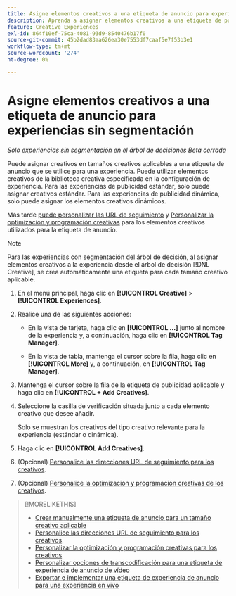 ```yaml
---
title: Asigne elementos creativos a una etiqueta de anuncio para experiencias sin segmentación
description: Aprenda a asignar elementos creativos a una etiqueta de publicidad para un tamaño creativo específico.
feature: Creative Experiences
exl-id: 864f10ef-75ca-4081-93d9-8540476b17f0
source-git-commit: 45b2dad83aa626ea30e7553df7caaf5e7f53b3e1
workflow-type: tm+mt
source-wordcount: '274'
ht-degree: 0%

---
```


# Asigne elementos creativos a una etiqueta de anuncio para experiencias sin segmentación

*Solo experiencias sin segmentación en el árbol de decisiones*
*Beta cerrada*

Puede asignar creativos en tamaños creativos aplicables a una etiqueta de anuncio que se utilice para una experiencia. Puede utilizar elementos creativos de la biblioteca creativa especificada en la configuración de experiencia. Para las experiencias de publicidad estándar, solo puede asignar creativos estándar. Para las experiencias de publicidad dinámica, solo puede asignar los elementos creativos dinámicos.<!-- Clarify what this does. It adds the image to the experience, but how does optimization work with multiple ad tags? -->

Más tarde [puede personalizar las URL de seguimiento](experience-tracking-urls-no-targeting.md) y [Personalizar la optimización y programación creativas](experience-optimization-scheduling-no-targeting.md) para los elementos creativos utilizados para la etiqueta de anuncio.

>[!NOTE]
>
>Para las experiencias con segmentación del árbol de decisión, al asignar elementos creativos a la experiencia desde el árbol de decisión [!DNL Creative], se crea automáticamente una etiqueta para cada tamaño creativo aplicable.

1. En el menú principal, haga clic en **[!UICONTROL Creative]** > **[!UICONTROL Experiences]**.

1. Realice una de las siguientes acciones:

   * En la vista de tarjeta, haga clic en **[!UICONTROL ...]** junto al nombre de la experiencia y, a continuación, haga clic en **[!UICONTROL Tag Manager]**.

   * En la vista de tabla, mantenga el cursor sobre la fila, haga clic en **[!UICONTROL More]** y, a continuación, en **[!UICONTROL Tag Manager]**.

1. Mantenga el cursor sobre la fila de la etiqueta de publicidad aplicable y haga clic en **[!UICONTROL + Add Creatives]**. <!-- Tag Manager has only a list view, but no card view, as of 2/2. -->

1. Seleccione la casilla de verificación situada junto a cada elemento creativo que desee añadir.

   Solo se muestran los creativos del tipo creativo relevante para la experiencia (estándar o dinámica).

1. Haga clic en **[!UICONTROL Add Creatives]**.

1. (Opcional) [Personalice las direcciones URL de seguimiento para los creativos](experience-tracking-urls-no-targeting.md).

1. (Opcional) [Personalice la optimización y programación creativas de los creativos](experience-optimization-scheduling-no-targeting.md).

>[!MORELIKETHIS]
>* [Crear manualmente una etiqueta de anuncio para un tamaño creativo aplicable](experience-tag-create-manually.md)
>* [Personalice las direcciones URL de seguimiento para los creativos](experience-tracking-urls-no-targeting.md).
>* [Personalizar la optimización y programación creativas para los creativos](experience-optimization-scheduling-no-targeting.md)
>* [Personalizar opciones de transcodificación para una etiqueta de experiencia de anuncio de vídeo](experience-tag-video-transcoding.md)
>* [Exportar e implementar una etiqueta de experiencia de anuncio para una experiencia en vivo](experience-tag-export.md)
